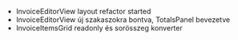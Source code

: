- InvoiceEditorView layout refactor started
- InvoiceEditorView új szakaszokra bontva, TotalsPanel bevezetve
- InvoiceItemsGrid readonly és sorösszeg konverter
